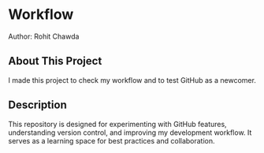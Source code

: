# Workflow
Author: Rohit Chawda

## About This Project
I made this project to check my workflow and to test GitHub as a newcomer.

## Description
This repository is designed for experimenting with GitHub features, understanding version control, and improving my development workflow. It serves as a learning space for best practices and collaboration.
